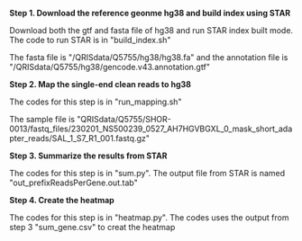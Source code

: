 

**Step 1. Download the reference geonme hg38 and build index using STAR**

Download both the gtf and fasta file of hg38 and run STAR index built mode. The code to run STAR is in "build_index.sh"

The fasta file is "/QRISdata/Q5755/hg38/hg38.fa" and the annotation file is "/QRISdata/Q5755/hg38/gencode.v43.annotation.gtf"

**Step 2. Map the single-end clean reads to hg38**

The codes for this step is in "run_mapping.sh"

The sample file is "QRISdata/Q5755/SHOR-0013/fastq_files/230201_NS500239_0527_AH7HGVBGXL_0_mask_short_adapter_reads/SAL_1_S7_R1_001.fastq.gz"

**Step 3. Summarize the results from STAR**

The codes for this step is in "sum.py". The output file from STAR is named "out_prefixReadsPerGene.out.tab"

**Step 4. Create the heatmap**

The codes for this step is in "heatmap.py". The codes uses the output from step 3 "sum_gene.csv" to creat the heatmap
